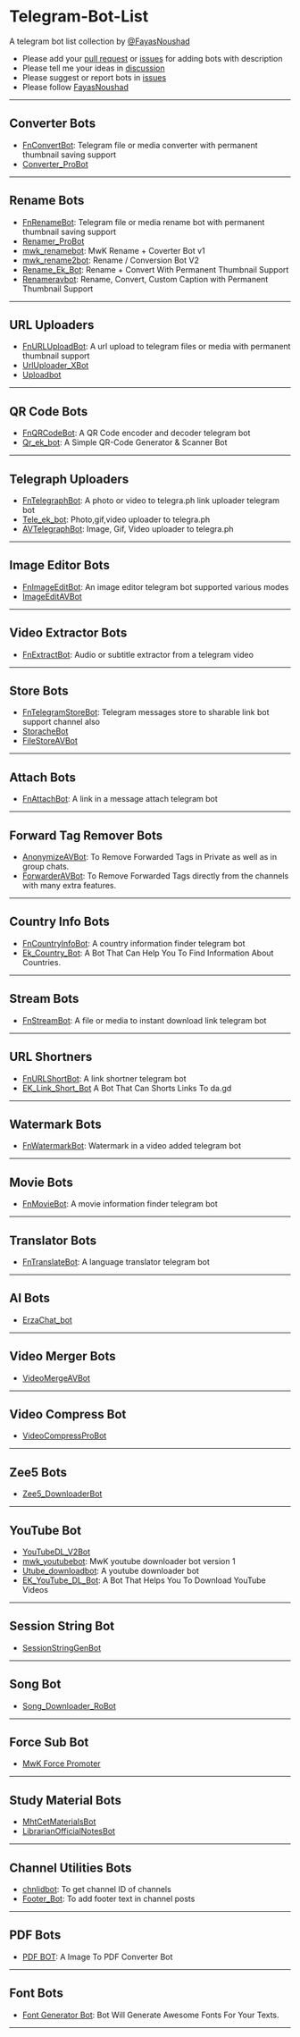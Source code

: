 # Telegram-Bot-List

A telegram bot list collection by [@FayasNoushad](https://github.com/FayasNoushad)

- Please add your [pull request](https://github.com/FayasNoushad/Telegram-Bot-List/pulls) or [issues](https://github.com/FayasNoushad/Telegram-Bot-List/issues) for adding bots with description
- Please tell me your ideas in [discussion](https://github.com/FayasNoushad/Telegram-Bot-List/discussions)
- Please suggest or report bots in [issues](https://github.com/FayasNoushad/Telegram-Bot-List/issues)
- Please follow [FayasNoushad](https://github.com/FayasNoushad)

---

## Converter Bots

- [FnConvertBot](https://telegram.me/FnConvertBot): Telegram file or media converter with permanent thumbnail saving support
- [Converter_ProBot](https://t.me/Converter_ProBot)

---

## Rename Bots

- [FnRenameBot](https://telegram.me/FnRenameBot): Telegram file or media rename bot with permanent thumbnail saving support
- [Renamer_ProBot](https://t.ME/Renamer_ProBot)
- [mwk_renamebot](https://t.me/mwk_renamebot): MwK Rename + Coverter Bot v1
- [mwk_rename2bot](https://t.me/mwk_rename2bot): Rename / Conversion Bot V2
- [Rename_Ek_Bot](https://t.me/Rename_Ek_Bot): Rename + Convert With Permanent Thumbnail Support
- [Renameravbot](https://t.me/RenamerAVbot): Rename, Convert, Custom Caption with Permanent Thumbnail Support 

---

## URL Uploaders

- [FnURLUploadBot](https://telegram.me/FnURLUploadBot): A url upload to telegram files or media with permanent thumbnail support
- [UrlUploader_XBot](https://t.me/UrlUploader_XBot)
- [Uploadbot](https://telegram.me/UploadBot)

---

## QR Code Bots

- [FnQRCodeBot](https://telegram.me/FnQRCodeBot): A QR Code encoder and decoder telegram bot
- [Qr_ek_bot](https://telegram.me/Qr_ek_bot): A Simple QR-Code Generator & Scanner Bot

---

## Telegraph Uploaders

- [FnTelegraphBot](https://telegram.me/FnTelegraphBot): A photo or video to telegra.ph link uploader telegram bot
- [Tele_ek_bot](https://telegram.me/Tele_ek_bot): Photo,gif,video uploader to telegra.ph
- [AVTelegraphBot](https://t.me/AVTelegraphBot): Image, Gif, Video uploader to telegra.ph 

---

## Image Editor Bots 

- [FnImageEditBot](https://telegram.me/FnImageEditBot): An image editor telegram bot supported various modes
- [ImageEditAVBot](https://t.me/ImageEditAVBot)

---

## Video Extractor Bots 

- [FnExtractBot](https://telegram.me/FnExtractBot): Audio or subtitle extractor from a telegram video

---

## Store Bots

- [FnTelegramStoreBot](https://telegram.me/FnTelegramStoreBot): Telegram messages store to sharable link bot support channel also
- [StoracheBot](https://telegram.me/StoracheBot)
- [FileStoreAVBot](https://t.me/FileStoreAVBot)

---

## Attach Bots

- [FnAttachBot](https://telegram.me/FnAttachBot): A link in a message attach telegram bot

---

## Forward Tag Remover Bots

- [AnonymizeAVBot](https://t.me/AnonymizeAVBot): To Remove Forwarded Tags in Private as well as in group chats. 
- [ForwarderAVBot](https://t.me/ForwarderAVBot): To Remove Forwarded Tags directly from the channels with many extra features. 

---

## Country Info Bots

- [FnCountryInfoBot](https://telegram.me/FnCountryInfoBot): A country information finder telegram bot
- [Ek_Country_Bot](https://t.me/Ek_Country_Bot): A Bot That Can Help You To Find Information About Countries.

---

## Stream Bots

- [FnStreamBot](https://telegram.me/FnStreamBot): A file or media to instant download link telegram bot

---

## URL Shortners

- [FnURLShortBot](https://telegram.me/FnURLShortBot): A link shortner telegram bot
- [EK_Link_Short_Bot](https://telegram.me/EK_Link_Short_Bot) A Bot That Can Shorts Links To da.gd

---

## Watermark Bots

- [FnWatermarkBot](https://telegram.me/FnWatermarkBot): Watermark in a video added telegram bot

---

## Movie Bots 

- [FnMovieBot](https://telegram.me/FnMovieBot): A movie information finder telegram bot

---

## Translator Bots 

- [FnTranslateBot](https://telegram.me/FnTranslateBot): A language translator telegram bot

---

## AI Bots

- [ErzaChat_bot](https://telegram.me/ErzaChat_bot)

---

## Video Merger Bots

- [VideoMergeAVBot](https://t.me/VideoMergeAVBot)

---

## Video Compress Bot

- [VideoCompressProBot](https://t.me/VideoCompressProBot)

---

## Zee5 Bots

- [Zee5_DownloaderBot](https://t.ME/Zee5_DownloaderBot)

---

## YouTube Bot

- [YouTubeDL_V2Bot](https://t.me/YouTubeDL_V2Bot)
- [mwk_youtubebot](https://t.me/mwk_youtubebot): MwK youtube downloader bot version 1
- [Utube_downloadbot](https://telegram.me/Utube_downloadbot): A youtube downloader bot
- [EK_YouTube_DL_Bot](https://t.me/EK_YouTube_DL_Bot): A Bot That Helps You To Download YouTube Videos

---

## Session String Bot

- [SessionStringGenBot](https://t.me/SessionStringGenBoT)

---

## Song Bot

- [Song_Downloader_RoBot](https://t.me/Song_Downloader_RoBot)

---

## Force Sub Bot

- [MwK Force Promoter](https://t.me/mwk_promoterbot)

---

## Study Material Bots

- [MhtCetMaterialsBot](https://t.me/MhtCetMaterialsBot)
- [LibrarianOfficialNotesBot](https://t.me/LibrarianOfficialNotesBot) 

---

## Channel Utilities Bots

- [chnlidbot](https://t.me/chnlidbot): To get channel ID of channels 
- [Footer_Bot](https://t.me/Footer_Bot): To add footer text in channel posts

---

## PDF Bots

- [PDF BOT](https://t.me/EK_PDF_BOT): A Image To PDF Converter Bot

---

## Font Bots

- [Font Generator Bot](https://t.me/EK_Font_Gen_Bot): Bot Will Generate Awesome Fonts For Your Texts.

---

